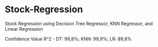 # Stock-Regression
Stock Regression using Decision Tree Regressor, KNN Regressor, and Linear Regression

Confidence Value R^2 - DT: 99,8%; KNN: 99,9%; LR: 89,8%
